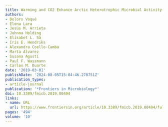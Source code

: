 ```yaml
---
title: Warming and CO2 Enhance Arctic Heterotrophic Microbial Activity
authors:
- Dolors Vaqué
- Elena Lara
- Jesús M. Arrieta
- Johnna Holding
- Elisabet L. Sà
- Iris E. Hendriks
- Alexandra Coello-Camba
- Marta Alvarez
- Susana Agustí
- Paul F. Wassmann
- Carlos M. Duarte
date: '2019-03-01'
publishDate: '2024-08-05T15:04:46.278751Z'
publication_types:
- article-journal
publication: '*Frontiers in Microbiology*'
doi: 10.3389/fmicb.2019.00494
links:
- name: URL
  url: https://www.frontiersin.org/article/10.3389/fmicb.2019.00494/full
pages: '494'
volume: '10'
---
```

